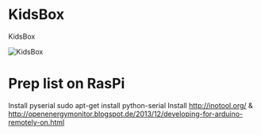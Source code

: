 # KidsBox
KidsBox

![KidsBox](http://sicklinger.com/images/KidsBox.png)

# Prep list on RasPi
Install pyserial
sudo apt-get install python-serial
Install http://inotool.org/ & http://openenergymonitor.blogspot.de/2013/12/developing-for-arduino-remotely-on.html

